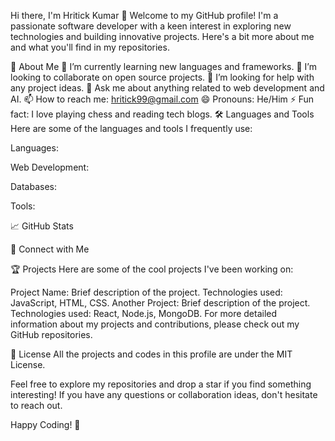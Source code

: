 Hi there, I'm Hritick Kumar 👋
Welcome to my GitHub profile! I'm a passionate software developer with a keen interest in exploring new technologies and building innovative projects. Here's a bit more about me and what you'll find in my repositories.

🚀 About Me
🌱 I’m currently learning new languages and frameworks.
👯 I’m looking to collaborate on open source projects.
🤔 I’m looking for help with any project ideas.
💬 Ask me about anything related to web development and AI.
📫 How to reach me: hritick99@gmail.com
😄 Pronouns: He/Him
⚡ Fun fact: I love playing chess and reading tech blogs.
🛠️ Languages and Tools
Here are some of the languages and tools I frequently use:

Languages: 
 
 
 
Web Development: 
 
 
 
Databases: 
 
Tools: 
 
 
📈 GitHub Stats


🔗 Connect with Me



🏆 Projects
Here are some of the cool projects I've been working on:

Project Name: Brief description of the project. Technologies used: JavaScript, HTML, CSS.
Another Project: Brief description of the project. Technologies used: React, Node.js, MongoDB.
For more detailed information about my projects and contributions, please check out my GitHub repositories.

📜 License
All the projects and codes in this profile are under the MIT License.

Feel free to explore my repositories and drop a star if you find something interesting! If you have any questions or collaboration ideas, don't hesitate to reach out.


Happy Coding! 🚀
